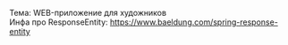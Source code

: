 Тема: WEB-приложение для художников  
Инфа про ResponseEntity: https://www.baeldung.com/spring-response-entity
